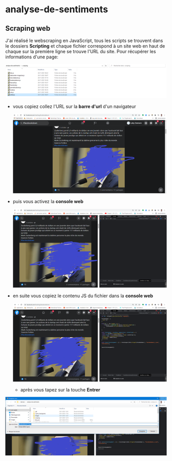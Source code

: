 # analyse-de-sentiments


## Scraping web 
J'ai réalisé le webscraping en JavaScript, tous les scripts se trouvent dans le dossiers
**Scripting** et chaque fichier correspond à un site web en haut de chaque sur la première ligne se trouve l'URL du site.
Pour récupérer les informations d'une page:

![image 1](images/1.png)

* vous copiez collez l'URL sur la **barre d'url** d'un navigateur
  
  ![image 2](images/2.png)
  
* puis vous activez la **console web**
  
  ![image 3](images/3.png)

* en suite vous copiez le contenu JS du fichier dans la **console web**
  
  ![image 4](images/4.png)

  * après vous tapez sur la touche **Entrer**

![image 5](images/5.png)
  